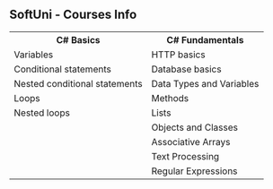 
<h2>SoftUni - Courses Info</h2>
<table>
  <tr>
    <th>C# Basics</th>
    <th>C# Fundamentals</th>
  </tr>
  <tr>
    <td>Variables</td>
    <td>HTTP basics</td>
  </tr>
  <tr>
    <td>Conditional statements</td>
    <td>Database basics</td>
  </tr>
  <tr>
    <td>Nested conditional statements</td>
    <td>Data Types and Variables</td>
  </tr>
  <tr>
    <td>Loops</td>
    <td>Methods</td>
  </tr>
  <tr>
    <td>Nested loops</td>
    <td>Lists</td>
  </tr>
  <tr>
    <td></td>
    <td>Objects and Classes</td>
  </tr>
  <tr>
    <td></td>
    <td>Associative Arrays</td>
  </tr>
  <tr>
    <td></td>
    <td>Text Processing</td>
  </tr>
  <tr>
    <td></td>
    <td>Regular Expressions</td>
  </tr>
</table>

